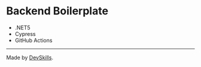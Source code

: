# Backend Boilerplate

- .NET5
- Cypress
- GitHub Actions

---

Made by [DevSkills](https://devskills.co). 
